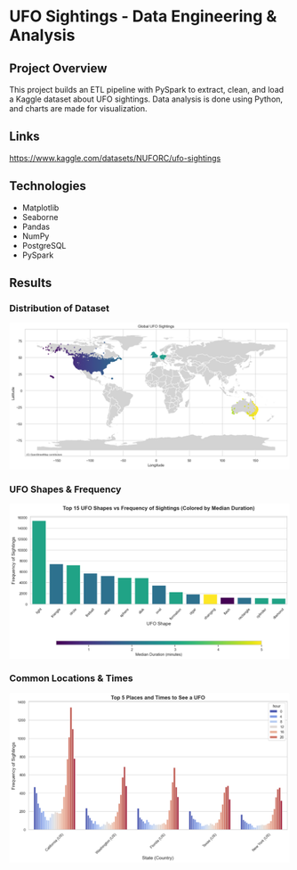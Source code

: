 # UFO Sightings - Data Engineering & Analysis

## Project Overview

This project builds an ETL pipeline with PySpark to extract, clean, and load a Kaggle dataset about UFO sightings. Data analysis is done using Python, and charts are made for visualization.

## Links

https://www.kaggle.com/datasets/NUFORC/ufo-sightings

## Technologies

- Matplotlib
- Seaborne
- Pandas
- NumPy
- PostgreSQL
- PySpark

## Results

### Distribution of Dataset
![global-ufo-sightings](graphs/global-ufo-sightings.png)

### UFO Shapes & Frequency 
![ufo-shapes-and-frequency](graphs/ufo-shapes-and-frequency.png)

### Common Locations & Times
![top-ufo-places-and-times](graphs/top-ufo-places-and-times.png)

